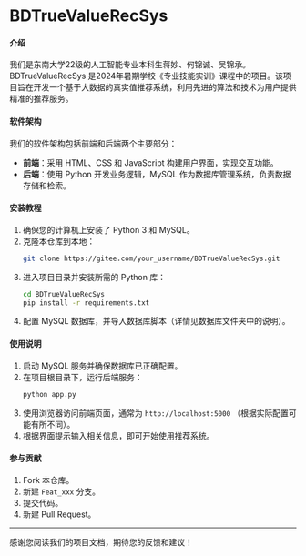 # BDTrueValueRecSys

#### 介绍
我们是东南大学22级的人工智能专业本科生蒋妙、何锦诚、吴锦承。
BDTrueValueRecSys 是2024年暑期学校《专业技能实训》课程中的项目。该项目旨在开发一个基于大数据的真实值推荐系统，利用先进的算法和技术为用户提供精准的推荐服务。

#### 软件架构
我们的软件架构包括前端和后端两个主要部分：
- **前端**：采用 HTML、CSS 和 JavaScript 构建用户界面，实现交互功能。
- **后端**：使用 Python 开发业务逻辑，MySQL 作为数据库管理系统，负责数据存储和检索。

#### 安装教程

1. 确保您的计算机上安装了 Python 3 和 MySQL。
2. 克隆本仓库到本地：
   ```bash
   git clone https://gitee.com/your_username/BDTrueValueRecSys.git
   ```
3. 进入项目目录并安装所需的 Python 库：
   ```bash
   cd BDTrueValueRecSys
   pip install -r requirements.txt
   ```
4. 配置 MySQL 数据库，并导入数据库脚本（详情见数据库文件夹中的说明）。

#### 使用说明

1. 启动 MySQL 服务并确保数据库已正确配置。
2. 在项目根目录下，运行后端服务：
   ```bash
   python app.py
   ```
3. 使用浏览器访问前端页面，通常为 `http://localhost:5000` （根据实际配置可能有所不同）。
4. 根据界面提示输入相关信息，即可开始使用推荐系统。

#### 参与贡献

1. Fork 本仓库。
2. 新建 `Feat_xxx` 分支。
3. 提交代码。
4. 新建 Pull Request。

---
感谢您阅读我们的项目文档，期待您的反馈和建议！